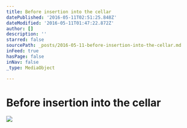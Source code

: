 ```yaml
---
title: Before insertion into the cellar
datePublished: '2016-05-11T02:51:25.848Z'
dateModified: '2016-05-11T01:47:22.872Z'
author: []
description: ''
starred: false
sourcePath: _posts/2016-05-11-before-insertion-into-the-cellar.md
inFeed: true
hasPage: false
inNav: false
_type: MediaObject

---
```

# Before insertion into the cellar
![](https://the-grid-user-content.s3-us-west-2.amazonaws.com/1080814a-404b-4ef9-b789-53fd88a599e4.jpg)